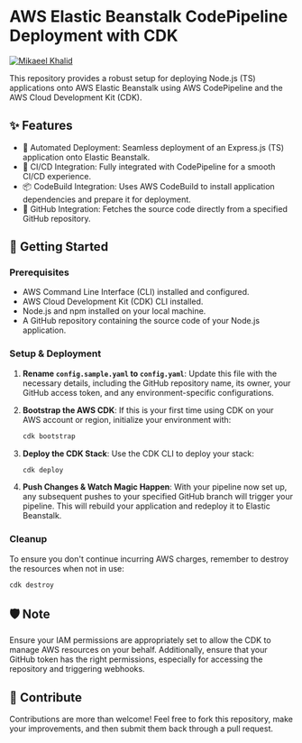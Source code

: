 # AWS Elastic Beanstalk CodePipeline Deployment with CDK

[![Mikaeel Khalid](https://badgen.now.sh/badge/by/mikaeelkhalid/purple)](https://github.com/mikaeelkhalid)

This repository provides a robust setup for deploying Node.js (TS) applications onto AWS Elastic Beanstalk using AWS CodePipeline and the AWS Cloud Development Kit (CDK).

## ✨ Features

- 🚀 Automated Deployment: Seamless deployment of an Express.js (TS) application onto Elastic Beanstalk.
- 🔁 CI/CD Integration: Fully integrated with CodePipeline for a smooth CI/CD experience.
- 📦 CodeBuild Integration: Uses AWS CodeBuild to install application dependencies and prepare it for deployment.
- 📡 GitHub Integration: Fetches the source code directly from a specified GitHub repository.

## 🚀 Getting Started

### Prerequisites

- AWS Command Line Interface (CLI) installed and configured.
- AWS Cloud Development Kit (CDK) CLI installed.
- Node.js and npm installed on your local machine.
- A GitHub repository containing the source code of your Node.js application.

### Setup & Deployment

1. **Rename `config.sample.yaml` to `config.yaml`**:
   Update this file with the necessary details, including the GitHub repository name, its owner, your GitHub access token, and any environment-specific configurations.

2. **Bootstrap the AWS CDK**:
   If this is your first time using CDK on your AWS account or region, initialize your environment with:

   ```bash
   cdk bootstrap
   ```

3. **Deploy the CDK Stack**:
   Use the CDK CLI to deploy your stack:

   ```bash
   cdk deploy
   ```

4. **Push Changes & Watch Magic Happen**:
   With your pipeline now set up, any subsequent pushes to your specified GitHub branch will trigger your pipeline. This will rebuild your application and redeploy it to Elastic Beanstalk.

### Cleanup

To ensure you don't continue incurring AWS charges, remember to destroy the resources when not in use:

```bash
cdk destroy
```

## 🛡️ Note

Ensure your IAM permissions are appropriately set to allow the CDK to manage AWS resources on your behalf. Additionally, ensure that your GitHub token has the right permissions, especially for accessing the repository and triggering webhooks.

## 🙌 Contribute

Contributions are more than welcome! Feel free to fork this repository, make your improvements, and then submit them back through a pull request.

